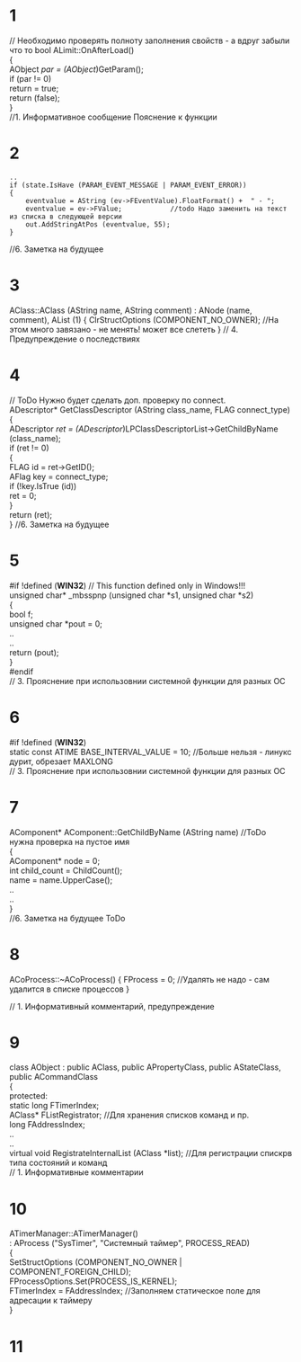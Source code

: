 # 1
// Необходимо проверять полноту заполнения свойств - а вдруг забыли что то 
bool    ALimit::OnAfterLoad()      
{  
    AObject  *par = (AObject*)GetParam();  
    if (par != 0)  
        return = true;  
    return (false);  
}   
//1. Информативное сообщение Пояснение к функции  

# 2
    ..
    if (state.IsHave (PARAM_EVENT_MESSAGE | PARAM_EVENT_ERROR))
    {
        eventvalue = AString (ev->FEventValue).FloatFormat() +  " - ";
        eventvalue = ev->FValue;            //todo Надо заменить на текст из списка в следующей версии
        out.AddStringAtPos (eventvalue, 55);
    }
//6. Заметка на будущее

# 3
AClass::AClass (AString name, AString comment)
      : ANode (name, comment),
        AList (1)
{
    ClrStructOptions (COMPONENT_NO_OWNER);    //На этом много завязано - не менять! может все слететь
}
// 4. Предупреждение о последствиях

# 4
// ToDo   Нужно будет сделать доп. проверку по connect.  
ADescriptor*    GetClassDescriptor (AString class_name, FLAG connect_type)  
{  
    ADescriptor *ret = (ADescriptor*)LPClassDescriptorList->GetChildByName (class_name);  
    if (ret != 0)  
    {  
        FLAG    id = ret->GetID();  
        AFlag   key = connect_type;  
        if (!key.IsTrue (id))  
            ret = 0;  
    }  
    return (ret);  
} 
//6. Заметка на будущее

# 5
#if !defined (__WIN32__) // This function defined only in Windows!!!    
unsigned char* _mbsspnp (unsigned char *s1, unsigned char *s2)   
{   
	bool	f;   
	unsigned char *pout = 0;   
..   
..   
 return (pout);   
}   
#endif     
// 3. Прояснение при использовнии системной функции для разных ОС  

# 6  
#if !defined (__WIN32__)  
static const ATIME   BASE_INTERVAL_VALUE = 10;  //Больше нельзя - линукс дурит, обрезает MAXLONG  
// 3. Прояснение при использовнии системной функции для разных ОС 

# 7
AComponent*	AComponent::GetChildByName (AString name)   //ToDo нужна проверка на пустое имя   
{   
    AComponent* node = 0;  
    int         child_count = ChildCount();   
    name = name.UpperCase();   
    ..   
    ..   
}   
//6. Заметка на будущее ToDo

# 8
ACoProcess::~ACoProcess()
{
    FProcess = 0;    //Удалять не надо - сам удалится в списке процессов
}

// 1. Информативный комментарий, предупреждение

# 9
class   AObject : public AClass, public APropertyClass, public AStateClass, public ACommandClass  
{  
protected:  
    static  long    FTimerIndex;  
    AClass*     FListRegistrator;   //Для хранения списков команд и пр.  
    long        FAddressIndex;  
..  
..  
    virtual void        RegistrateInternalList (AClass *list);   //Для регистрации спискрв типа состояний и команд  
// 1. Информативные комментарии

# 10
ATimerManager::ATimerManager()  
             : AProcess ("SysTimer", "Системный таймер", PROCESS_READ)  
{  
    SetStructOptions (COMPONENT_NO_OWNER | COMPONENT_FOREIGN_CHILD);  
    FProcessOptions.Set(PROCESS_IS_KERNEL);  
    FTimerIndex = FAddressIndex;      //Заполняем статическое поле для адресации к таймеру  
}  

# 11





